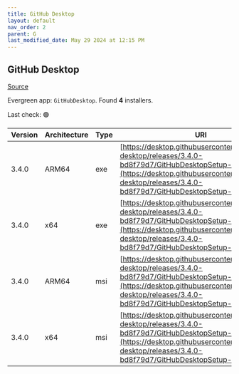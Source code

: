 ```yaml
---
title: GitHub Desktop
layout: default
nav_order: 2
parent: G
last_modified_date: May 29 2024 at 12:15 PM
---
```


## GitHub Desktop

[Source](https://desktop.github.com/)

Evergreen app: `GitHubDesktop`. Found **4** installers.

Last check: 🟢

| Version | Architecture | Type | URI                                                                                                                                                                                                                    |
| ------- | ------------ | ---- | ---------------------------------------------------------------------------------------------------------------------------------------------------------------------------------------------------------------------- |
| 3.4.0   | ARM64        | exe  | [https://desktop.githubusercontent.com/github-desktop/releases/3.4.0-bd8f79d7/GitHubDesktopSetup-arm64.exe](https://desktop.githubusercontent.com/github-desktop/releases/3.4.0-bd8f79d7/GitHubDesktopSetup-arm64.exe) |
| 3.4.0   | x64          | exe  | [https://desktop.githubusercontent.com/github-desktop/releases/3.4.0-bd8f79d7/GitHubDesktopSetup-x64.exe](https://desktop.githubusercontent.com/github-desktop/releases/3.4.0-bd8f79d7/GitHubDesktopSetup-x64.exe)     |
| 3.4.0   | ARM64        | msi  | [https://desktop.githubusercontent.com/github-desktop/releases/3.4.0-bd8f79d7/GitHubDesktopSetup-arm64.msi](https://desktop.githubusercontent.com/github-desktop/releases/3.4.0-bd8f79d7/GitHubDesktopSetup-arm64.msi) |
| 3.4.0   | x64          | msi  | [https://desktop.githubusercontent.com/github-desktop/releases/3.4.0-bd8f79d7/GitHubDesktopSetup-x64.msi](https://desktop.githubusercontent.com/github-desktop/releases/3.4.0-bd8f79d7/GitHubDesktopSetup-x64.msi)     |
